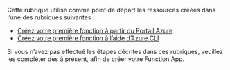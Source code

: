 Cette rubrique utilise comme point de départ les ressources créées dans l’une des rubriques suivantes :

+ [Créez votre première fonction à partir du Portail Azure](../articles/azure-functions/functions-create-first-azure-function.md)
+ [Créez votre première fonction à l’aide d’Azure CLI](../articles/azure-functions/functions-create-first-azure-function-azure-cli.md)

Si vous n’avez pas effectué les étapes décrites dans ces rubriques, veuillez les compléter dès à présent, afin de créer votre Function App.